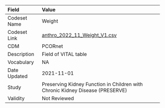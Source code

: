 |Field        |Value                                                                         |
|:------------|:-----------------------------------------------------------------------------|
|Codeset Name |Weight                                                                        |
|Codeset Link |[anthro_2022_11_Weight_V1.csv](https://github.com/PEDSnet/Variable-Dictionary/blob/main/anthro/anthro_2022_11_Weight_V1.csv.csv)|
|CDM          |PCORnet                                                                       |
|Description  |Field of VITAL table                                                          |
|Vocabulary   |NA                                                                            |
|Date Updated |2021-11-01                                                                    |
|Study        |Preserving Kidney Function in Children with Chronic Kidney Disease (PRESERVE) |
|Validity     |Not Reviewed                                                                  |
